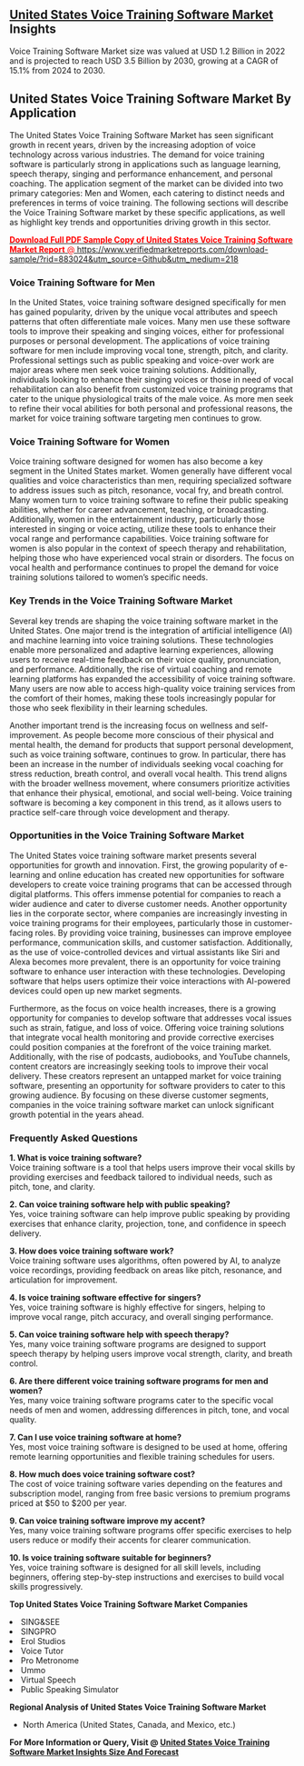 <h2><a href="https://www.verifiedmarketreports.com/download-sample/?rid=883024&amp;utm_source=Github&amp;utm_medium=218" target="_blank">United States Voice Training Software Market</a> Insights</h2><p>Voice Training Software Market size was valued at USD 1.2 Billion in 2022 and is projected to reach USD 3.5 Billion by 2030, growing at a CAGR of 15.1% from 2024 to 2030.</p><p><h2>United States Voice Training Software Market By Application</h2> <p>The United States Voice Training Software Market has seen significant growth in recent years, driven by the increasing adoption of voice technology across various industries. The demand for voice training software is particularly strong in applications such as language learning, speech therapy, singing and performance enhancement, and personal coaching. The application segment of the market can be divided into two primary categories: Men and Women, each catering to distinct needs and preferences in terms of voice training. The following sections will describe the Voice Training Software market by these specific applications, as well as highlight key trends and opportunities driving growth in this sector. <a href="#"><p><span class=""><span style="color: #ff0000;"><strong>Download Full PDF Sample Copy of United States Voice Training Software Market Report</strong> @ </span><a href="https://www.verifiedmarketreports.com/download-sample/?rid=883024&amp;utm_source=Github&amp;utm_medium=218" target="_blank">https://www.verifiedmarketreports.com/download-sample/?rid=883024&amp;utm_source=Github&amp;utm_medium=218</a></span></p></a></p> <h3>Voice Training Software for Men</h3> <p>In the United States, voice training software designed specifically for men has gained popularity, driven by the unique vocal attributes and speech patterns that often differentiate male voices. Many men use these software tools to improve their speaking and singing voices, either for professional purposes or personal development. The applications of voice training software for men include improving vocal tone, strength, pitch, and clarity. Professional settings such as public speaking and voice-over work are major areas where men seek voice training solutions. Additionally, individuals looking to enhance their singing voices or those in need of vocal rehabilitation can also benefit from customized voice training programs that cater to the unique physiological traits of the male voice. As more men seek to refine their vocal abilities for both personal and professional reasons, the market for voice training software targeting men continues to grow.</p> <h3>Voice Training Software for Women</h3> <p>Voice training software designed for women has also become a key segment in the United States market. Women generally have different vocal qualities and voice characteristics than men, requiring specialized software to address issues such as pitch, resonance, vocal fry, and breath control. Many women turn to voice training software to refine their public speaking abilities, whether for career advancement, teaching, or broadcasting. Additionally, women in the entertainment industry, particularly those interested in singing or voice acting, utilize these tools to enhance their vocal range and performance capabilities. Voice training software for women is also popular in the context of speech therapy and rehabilitation, helping those who have experienced vocal strain or disorders. The focus on vocal health and performance continues to propel the demand for voice training solutions tailored to women’s specific needs.</p> <h3>Key Trends in the Voice Training Software Market</h3> <p>Several key trends are shaping the voice training software market in the United States. One major trend is the integration of artificial intelligence (AI) and machine learning into voice training solutions. These technologies enable more personalized and adaptive learning experiences, allowing users to receive real-time feedback on their voice quality, pronunciation, and performance. Additionally, the rise of virtual coaching and remote learning platforms has expanded the accessibility of voice training software. Many users are now able to access high-quality voice training services from the comfort of their homes, making these tools increasingly popular for those who seek flexibility in their learning schedules.</p> <p>Another important trend is the increasing focus on wellness and self-improvement. As people become more conscious of their physical and mental health, the demand for products that support personal development, such as voice training software, continues to grow. In particular, there has been an increase in the number of individuals seeking vocal coaching for stress reduction, breath control, and overall vocal health. This trend aligns with the broader wellness movement, where consumers prioritize activities that enhance their physical, emotional, and social well-being. Voice training software is becoming a key component in this trend, as it allows users to practice self-care through voice development and therapy.</p> <h3>Opportunities in the Voice Training Software Market</h3> <p>The United States voice training software market presents several opportunities for growth and innovation. First, the growing popularity of e-learning and online education has created new opportunities for software developers to create voice training programs that can be accessed through digital platforms. This offers immense potential for companies to reach a wider audience and cater to diverse customer needs. Another opportunity lies in the corporate sector, where companies are increasingly investing in voice training programs for their employees, particularly those in customer-facing roles. By providing voice training, businesses can improve employee performance, communication skills, and customer satisfaction. Additionally, as the use of voice-controlled devices and virtual assistants like Siri and Alexa becomes more prevalent, there is an opportunity for voice training software to enhance user interaction with these technologies. Developing software that helps users optimize their voice interactions with AI-powered devices could open up new market segments.</p> <p>Furthermore, as the focus on voice health increases, there is a growing opportunity for companies to develop software that addresses vocal issues such as strain, fatigue, and loss of voice. Offering voice training solutions that integrate vocal health monitoring and provide corrective exercises could position companies at the forefront of the voice training market. Additionally, with the rise of podcasts, audiobooks, and YouTube channels, content creators are increasingly seeking tools to improve their vocal delivery. These creators represent an untapped market for voice training software, presenting an opportunity for software providers to cater to this growing audience. By focusing on these diverse customer segments, companies in the voice training software market can unlock significant growth potential in the years ahead.</p> <h3>Frequently Asked Questions</h3> <p><strong>1. What is voice training software?</strong><br>Voice training software is a tool that helps users improve their vocal skills by providing exercises and feedback tailored to individual needs, such as pitch, tone, and clarity.</p> <p><strong>2. Can voice training software help with public speaking?</strong><br>Yes, voice training software can help improve public speaking by providing exercises that enhance clarity, projection, tone, and confidence in speech delivery.</p> <p><strong>3. How does voice training software work?</strong><br>Voice training software uses algorithms, often powered by AI, to analyze voice recordings, providing feedback on areas like pitch, resonance, and articulation for improvement.</p> <p><strong>4. Is voice training software effective for singers?</strong><br>Yes, voice training software is highly effective for singers, helping to improve vocal range, pitch accuracy, and overall singing performance.</p> <p><strong>5. Can voice training software help with speech therapy?</strong><br>Yes, many voice training software programs are designed to support speech therapy by helping users improve vocal strength, clarity, and breath control.</p> <p><strong>6. Are there different voice training software programs for men and women?</strong><br>Yes, many voice training software programs cater to the specific vocal needs of men and women, addressing differences in pitch, tone, and vocal quality.</p> <p><strong>7. Can I use voice training software at home?</strong><br>Yes, most voice training software is designed to be used at home, offering remote learning opportunities and flexible training schedules for users.</p> <p><strong>8. How much does voice training software cost?</strong><br>The cost of voice training software varies depending on the features and subscription model, ranging from free basic versions to premium programs priced at $50 to $200 per year.</p> <p><strong>9. Can voice training software improve my accent?</strong><br>Yes, many voice training software programs offer specific exercises to help users reduce or modify their accents for clearer communication.</p> <p><strong>10. Is voice training software suitable for beginners?</strong><br>Yes, voice training software is designed for all skill levels, including beginners, offering step-by-step instructions and exercises to build vocal skills progressively.</p> </p><p><strong>Top United States Voice Training Software Market Companies</strong></p><div data-test-id=""><p><li>SING&SEE</li><li> SINGPRO</li><li> Erol Studios</li><li> Voice Tutor</li><li> Pro Metronome</li><li> Ummo</li><li> Virtual Speech</li><li> Public Speaking Simulator</li></p><div><strong>Regional Analysis of&nbsp;United States Voice Training Software Market</strong></div><ul><li dir="ltr"><p dir="ltr">North America&nbsp;(United States, Canada, and Mexico, etc.)</p></li></ul><p><strong>For More Information or Query, Visit @&nbsp;</strong><strong><a href="https://www.verifiedmarketreports.com/product/voice-training-software-market/?utm_source=Github&amp;utm_medium=218" target="_blank">United States Voice Training Software Market Insights Size And Forecast</a></strong></p></div>
